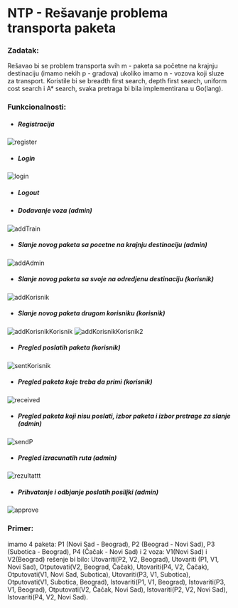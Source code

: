# NTP - Rešavanje problema transporta paketa


### Zadatak: 
Rešavao bi se problem transporta svih m - paketa sa početne na krajnju destinaciju (imamo nekih p - gradova) ukoliko imamo n - vozova koji sluze za transport. Koristile bi se breadth first search, depth first search, uniform cost search i A* search, svaka pretraga bi bila implementirana u Go(lang).

### Funkcionalnosti: 
- ##### Registracija
![register](https://user-images.githubusercontent.com/41138106/98263223-dab05500-1f86-11eb-8755-151269e6e955.JPG)

- ##### Login
![login](https://user-images.githubusercontent.com/41138106/98262973-84431680-1f86-11eb-80c0-8a80ec7797f1.JPG)

- ##### Logout

- ##### Dodavanje voza (admin)
![addTrain](https://user-images.githubusercontent.com/41138106/98263339-fca9d780-1f86-11eb-8643-0924305d14ff.JPG)

- ##### Slanje novog paketa sa pocetne na krajnju destinaciju (admin)
![addAdmin](https://user-images.githubusercontent.com/41138106/98263388-0cc1b700-1f87-11eb-913e-d3880e7e6255.JPG)

- ##### Slanje novog paketa sa svoje na odredjenu destinaciju (korisnik)
![addKorisnik](https://user-images.githubusercontent.com/41138106/98263414-1814e280-1f87-11eb-883a-2041ba65f7d7.JPG)

- ##### Slanje novog paketa drugom korisniku (korisnik)
![addKorisnikKorisnik](https://user-images.githubusercontent.com/41138106/98263441-206d1d80-1f87-11eb-9517-92e98641e462.JPG)
![addKorisnikKorisnik2](https://user-images.githubusercontent.com/41138106/98263444-22cf7780-1f87-11eb-882f-b0099f72c33e.JPG)

- ##### Pregled poslatih paketa (korisnik)
![sentKorisnik](https://user-images.githubusercontent.com/41138106/98263666-61653200-1f87-11eb-9fbf-235b2509bd78.JPG)

- ##### Pregled paketa koje treba da primi (korisnik)
![received](https://user-images.githubusercontent.com/41138106/98263709-6a560380-1f87-11eb-9ae0-f93b0f99f2fc.JPG)

- ##### Pregled paketa koji nisu poslati, izbor paketa i izbor pretrage za slanje (admin)
![sendP](https://user-images.githubusercontent.com/41138106/98263740-72ae3e80-1f87-11eb-82f8-eaafb0065fc5.JPG)

- ##### Pregled izracunatih ruta (admin)
![rezultattt](https://user-images.githubusercontent.com/41138106/98263813-86f23b80-1f87-11eb-998a-37abf957ef54.JPG)

- ##### Prihvatanje i odbjanje poslatih posiljki (admin)
![approve](https://user-images.githubusercontent.com/41138106/98263872-95d8ee00-1f87-11eb-9ad9-dc3d4641c198.JPG)
  
  
### Primer: 
imamo 4 paketa: P1 (Novi Sad - Beograd), P2 (Beograd - Novi Sad), P3 (Subotica - Beograd), P4 (Čačak - Novi Sad) i 2 voza: V1(Novi Sad) i V2(Beograd)
rešenje bi bilo: Utovariti(P2, V2, Beograd), Utovariti (P1, V1, Novi Sad), Otputovati(V2, Beograd, Čačak), Utovariti(P4, V2, Čačak), Otputovati(V1, Novi Sad, Subotica), Utovariti(P3, V1, Subotica), Otputovati(V1, Subotica, Beograd), Istovariti(P1, V1, Beograd), Istovariti(P3, V1, Beograd), Otputovati(V2, Čačak, Novi Sad), Istovariti(P2, V2, Novi Sad), Istovariti(P4, V2, Novi Sad).
